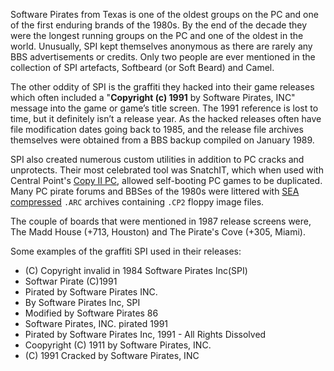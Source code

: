 Software Pirates from Texas is one of the oldest groups on the PC and one of the first enduring brands of the 1980s. By the end of the decade they were the longest running groups on the PC and one of the oldest in the world. Unusually, SPI kept themselves anonymous as there are rarely any BBS advertisements or credits. Only two people are ever mentioned in the collection of SPI artefacts, Softbeard (or Soft Beard) and Camel.

The other oddity of SPI is the graffiti they hacked into their game releases which often included a "**Copyright (c) 1991** by Software Pirates, INC" message into the game or game’s title screen. The 1991 reference is lost to time, but it definitely isn’t a release year. As the hacked releases often have file modification dates going back to 1985, and the release file archives themselves were obtained from a BBS backup compiled on January 1989.

SPI also created numerous custom utilities in addition to PC cracks and unprotects. Their most celebrated tool was SnatchIT, which when used with Central Point's [Copy II PC](https://winworldpc.com/product/copy-ii-pc/2xx), allowed self-booting PC games to be duplicated. Many PC pirate forums and BBSes of the 1980s were littered with [SEA compressed](https://www.pcjs.org/blog/2023/03/07/) `.ARC` archives containing `.CP2` floppy image files.

The couple of boards that were mentioned in 1987 release screens were, The Madd House (+713, Houston) and The Pirate's Cove (+305, Miami).

Some examples of the graffiti SPI used in their releases:

- (C) Copyright invalid in 1984 Software Pirates Inc(SPI)
- Softwar Pirate (C)1991
- Pirated by Software Pirates INC.
- By Software Pirates Inc, SPI
- Modified by Software Pirates 86
- Software Pirates, INC. pirated 1991
- Pirated by Software Pirates Inc, 1991 - All Rights Dissolved
- Coopyright (C) 1911 by Software Pirates, INC.
- (C) 1991 Cracked by Software Pirates, INC
